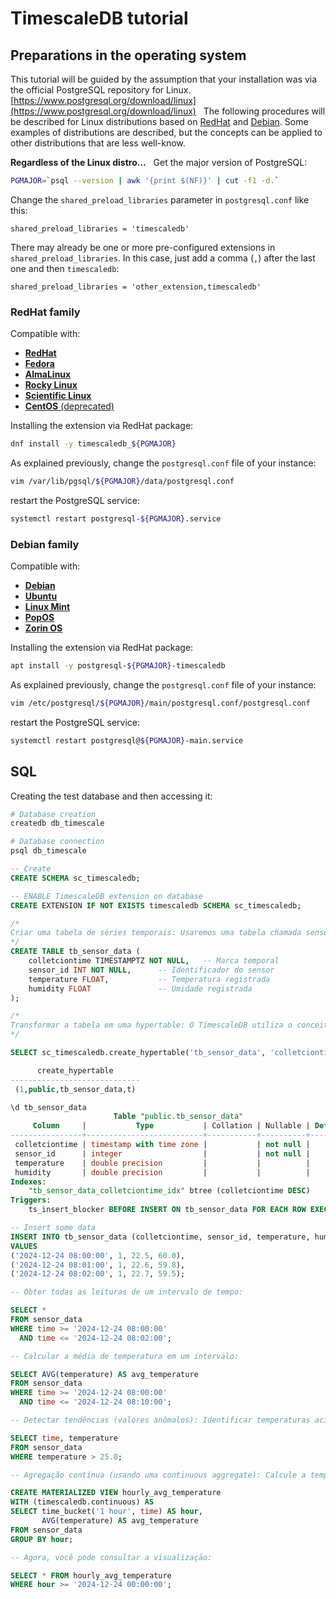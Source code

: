 # TimescaleDB tutorial

## Preparations in the operating system

This tutorial will be guided by the assumption that your installation was via
the official PostgreSQL repository for Linux.
&nbsp;
[https://www.postgresql.org/download/linux](https://www.postgresql.org/download/linux)
&nbsp;
The following procedures will be described for Linux distributions based on
[RedHat](https://www.redhat.com) and [Debian](https://www.debian.org).
Some examples of distributions are described, but the concepts can be applied
to other distributions that are less well-know.

**Regardless of the Linux distro...**
&nbsp;
Get the major version of PostgreSQL:
```bash
PGMAJOR=`psql --version | awk '{print $(NF)}' | cut -f1 -d.`
```

Change the `shared_preload_libraries` parameter in `postgresql.conf` like
this:
```
shared_preload_libraries = 'timescaledb'
```
There may already be one or more pre-configured extensions in
`shared_preload_libraries`. In this case, just add a comma (`,`) after the
last one and then `timescaledb`:
```
shared_preload_libraries = 'other_extension,timescaledb'
```

### RedHat family

Compatible with:

- [**RedHat**](https://www.redhat.com)
- [**Fedora**](https://fedoraproject.org)
- [**AlmaLinux**](https://almalinux.org)
- [**Rocky Linux**](https://rockylinux.org)
- [**Scientific Linux**](https://scientificlinux.org)
- [**CentOS** (deprecated)](https://centos.org)


Installing the extension via RedHat package:
```bash
dnf install -y timescaledb_${PGMAJOR}
```

As explained previously, change the `postgresql.conf` file of your instance:
```bash
vim /var/lib/pgsql/${PGMAJOR}/data/postgresql.conf
```

restart the PostgreSQL service:
```bash
systemctl restart postgresql-${PGMAJOR}.service
```

### Debian family

Compatible with:

- [**Debian**](https://www.debian.org)
- [**Ubuntu**](https://ubuntu.com)
- [**Linux Mint**](https://linuxmint.com)
- [**PopOS**](https://pop.system76.com)
- [**Zorin OS**](https://zorin.com/os)

Installing the extension via RedHat package:
```bash
apt install -y postgresql-${PGMAJOR}-timescaledb
```

As explained previously, change the `postgresql.conf` file of your instance:
```bash
vim /etc/postgresql/${PGMAJOR}/main/postgresql.conf/postgresql.conf
```

restart the PostgreSQL service:
```bash
systemctl restart postgresql@${PGMAJOR}-main.service
```

## SQL


Creating the test database and then accessing it:
```bash
# Database creation
createdb db_timescale

# Database connection
psql db_timescale
```

```sql
-- Create
CREATE SCHEMA sc_timescaledb;

-- ENABLE TimescaleDB extension on database
CREATE EXTENSION IF NOT EXISTS timescaledb SCHEMA sc_timescaledb;

/*
Criar uma tabela de séries temporais: Usaremos uma tabela chamada sensor_data para armazenar as leituras de temperatura e umidade.
*/
CREATE TABLE tb_sensor_data (
    colletciontime TIMESTAMPTZ NOT NULL,   -- Marca temporal
    sensor_id INT NOT NULL,      -- Identificador do sensor
    temperature FLOAT,           -- Temperatura registrada
    humidity FLOAT               -- Umidade registrada
);

/*
Transformar a tabela em uma hypertable: O TimescaleDB utiliza o conceito de hypertables, que particionam automaticamente os dados por tempo.
*/

SELECT sc_timescaledb.create_hypertable('tb_sensor_data', 'colletciontime');

      create_hypertable
-----------------------------
 (1,public,tb_sensor_data,t)

\d tb_sensor_data
                       Table "public.tb_sensor_data"
     Column     |           Type           | Collation | Nullable | Default
----------------+--------------------------+-----------+----------+---------
 colletciontime | timestamp with time zone |           | not null |
 sensor_id      | integer                  |           | not null |
 temperature    | double precision         |           |          |
 humidity       | double precision         |           |          |
Indexes:
    "tb_sensor_data_colletciontime_idx" btree (colletciontime DESC)
Triggers:
    ts_insert_blocker BEFORE INSERT ON tb_sensor_data FOR EACH ROW EXECUTE FUNCTION _timescaledb_functions.insert_blocker()

-- Insert some data
INSERT INTO tb_sensor_data (colletciontime, sensor_id, temperature, humidity)
VALUES
('2024-12-24 08:00:00', 1, 22.5, 60.0),
('2024-12-24 08:01:00', 1, 22.6, 59.8),
('2024-12-24 08:02:00', 1, 22.7, 59.5);

-- Obter todas as leituras de um intervalo de tempo:

SELECT *
FROM sensor_data
WHERE time >= '2024-12-24 08:00:00'
  AND time <= '2024-12-24 08:02:00';

-- Calcular a média de temperatura em um intervalo:

SELECT AVG(temperature) AS avg_temperature
FROM sensor_data
WHERE time >= '2024-12-24 08:00:00'
  AND time <= '2024-12-24 08:10:00';

-- Detectar tendências (valores anômalos): Identificar temperaturas acima de 25°C.

SELECT time, temperature
FROM sensor_data
WHERE temperature > 25.0;

-- Agregação contínua (usando uma continuous aggregate): Calcule a temperatura média por hora.

CREATE MATERIALIZED VIEW hourly_avg_temperature
WITH (timescaledb.continuous) AS
SELECT time_bucket('1 hour', time) AS hour,
       AVG(temperature) AS avg_temperature
FROM sensor_data
GROUP BY hour;

-- Agora, você pode consultar a visualização:

SELECT * FROM hourly_avg_temperature
WHERE hour >= '2024-12-24 00:00:00';
















